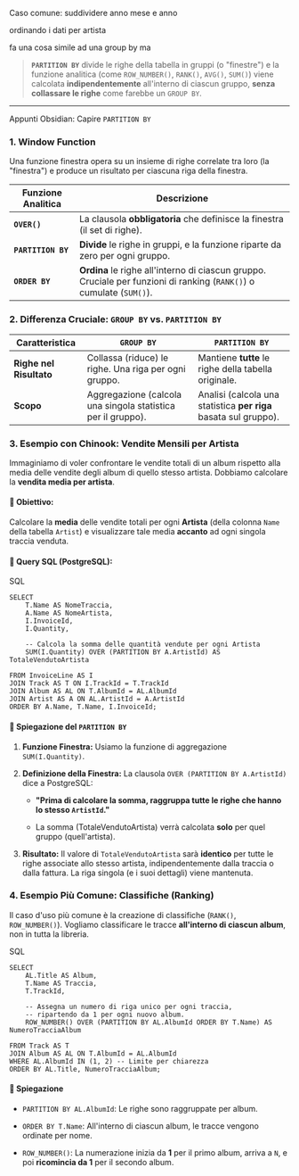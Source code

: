 Caso comune:
suddividere anno mese e anno 

ordinando i dati per artista

fa una cosa simile ad una group by
ma 

> **`PARTITION BY`** divide le righe della tabella in gruppi (o "finestre") e la funzione analitica (come `ROW_NUMBER()`, `RANK()`, `AVG()`, `SUM()`) viene calcolata **indipendentemente** all'interno di ciascun gruppo, **senza collassare le righe** come farebbe un `GROUP BY`.

---

Appunti Obsidian: Capire `PARTITION BY`

### 1. Window Function

Una funzione finestra opera su un insieme di righe correlate tra loro (la "finestra") e produce un risultato per ciascuna riga della finestra.

| Funzione Analitica | Descrizione                                                                                                          |
| ------------------ | -------------------------------------------------------------------------------------------------------------------- |
| **`OVER()`**       | La clausola **obbligatoria** che definisce la finestra (il set di righe).                                            |
| **`PARTITION BY`** | **Divide** le righe in gruppi, e la funzione riparte da zero per ogni gruppo.                                        |
| **`ORDER BY`**     | **Ordina** le righe all'interno di ciascun gruppo. Cruciale per funzioni di ranking (`RANK()`) o cumulate (`SUM()`). |

### 2. Differenza Cruciale: `GROUP BY` vs. `PARTITION BY`

|Caratteristica|`GROUP BY`|`PARTITION BY`|
|---|---|---|
|**Righe nel Risultato**|Collassa (riduce) le righe. Una riga per ogni gruppo.|Mantiene **tutte** le righe della tabella originale.|
|**Scopo**|Aggregazione (calcola una singola statistica per il gruppo).|Analisi (calcola una statistica **per riga** basata sul gruppo).|

### 3. Esempio con Chinook: Vendite Mensili per Artista

Immaginiamo di voler confrontare le vendite totali di un album rispetto alla media delle vendite degli album di quello stesso artista. Dobbiamo calcolare la **vendita media per artista**.

#### 🎯 Obiettivo:

Calcolare la **media** delle vendite totali per ogni **Artista** (della colonna `Name` della tabella `Artist`) e visualizzare tale media **accanto** ad ogni singola traccia venduta.

#### 📝 Query SQL (PostgreSQL):

SQL

```
SELECT
    T.Name AS NomeTraccia,
    A.Name AS NomeArtista,
    I.InvoiceId,
    I.Quantity,
    
    -- Calcola la somma delle quantità vendute per ogni Artista
    SUM(I.Quantity) OVER (PARTITION BY A.ArtistId) AS TotaleVendutoArtista
    
FROM InvoiceLine AS I
JOIN Track AS T ON I.TrackId = T.TrackId
JOIN Album AS AL ON T.AlbumId = AL.AlbumId
JOIN Artist AS A ON AL.ArtistId = A.ArtistId
ORDER BY A.Name, T.Name, I.InvoiceId;
```

#### 🧠 Spiegazione del `PARTITION BY`

1. **Funzione Finestra:** Usiamo la funzione di aggregazione `SUM(I.Quantity)`.
    
2. **Definizione della Finestra:** La clausola `OVER (PARTITION BY A.ArtistId)` dice a PostgreSQL:
    
    - **"Prima di calcolare la somma, raggruppa tutte le righe che hanno lo stesso `ArtistId`."**
        
    - La somma (TotaleVendutoArtista) verrà calcolata **solo** per quel gruppo (quell'artista).
        
3. **Risultato:** Il valore di `TotaleVendutoArtista` sarà **identico** per tutte le righe associate allo stesso artista, indipendentemente dalla traccia o dalla fattura. La riga singola (e i suoi dettagli) viene mantenuta.
    

### 4. Esempio Più Comune: Classifiche (Ranking) 

Il caso d'uso più comune è la creazione di classifiche (`RANK()`, `ROW_NUMBER()`). Vogliamo classificare le tracce **all'interno di ciascun album**, non in tutta la libreria.

SQL

```
SELECT
    AL.Title AS Album,
    T.Name AS Traccia,
    T.TrackId,
    
    -- Assegna un numero di riga unico per ogni traccia,
    -- ripartendo da 1 per ogni nuovo album.
    ROW_NUMBER() OVER (PARTITION BY AL.AlbumId ORDER BY T.Name) AS NumeroTracciaAlbum
    
FROM Track AS T
JOIN Album AS AL ON T.AlbumId = AL.AlbumId
WHERE AL.AlbumId IN (1, 2) -- Limite per chiarezza
ORDER BY AL.Title, NumeroTracciaAlbum;
```

#### 🧠 Spiegazione

- `PARTITION BY AL.AlbumId`: Le righe sono raggruppate per album.
    
- `ORDER BY T.Name`: All'interno di ciascun album, le tracce vengono ordinate per nome.
    
- `ROW_NUMBER()`: La numerazione inizia da **1** per il primo album, arriva a `N`, e poi **ricomincia da 1** per il secondo album.
